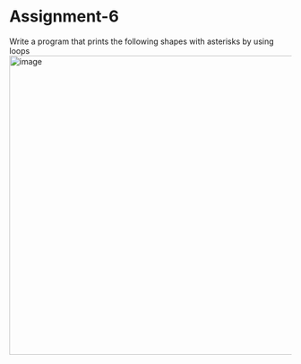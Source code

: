# Assignment-6


Write a program that prints the following shapes with asterisks by using loops
<img width="534" alt="image" src="https://github.com/Internship-Program-2k24/Assignment-6/assets/141909281/4e65d517-2eff-44d6-97f8-ae9a4ffaef4f">
